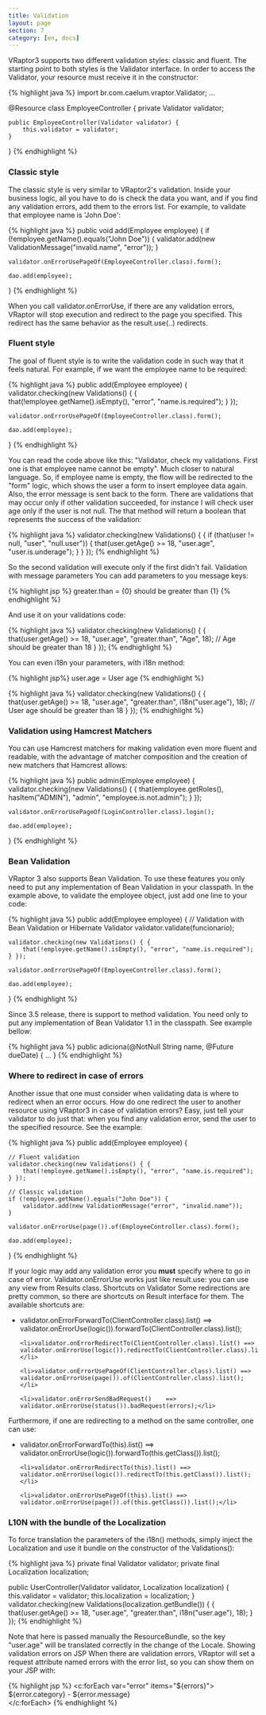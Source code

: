 ```yaml
---
title: Validation
layout: page
section: 7
category: [en, docs]
---
```


VRaptor3 supports two different validation styles: classic and fluent. The starting point to both styles is the Validator interface. In order to access the Validator, your resource must receive it in the constructor:

{% highlight java %}
import br.com.caelum.vraptor.Validator;
...

@Resource
class EmployeeController {
    private Validator validator;
    
    public EmployeeController(Validator validator) {
        this.validator = validator;
    }
}
{% endhighlight %}

<h3>Classic style</h3>

The classic style is very similar to VRaptor2's validation. Inside your business logic, all you have to do is check the data you want, and if you find any validation errors, add them to the errors list. For example, to validate that employee name is 'John Doe':

{% highlight java %}
public void add(Employee employee) {
    if (!employee.getName().equals("John Doe")) {
        validator.add(new ValidationMessage("invalid.name", "error"));
    }

    validator.onErrorUsePageOf(EmployeeController.class).form();

    dao.add(employee);
}
{% endhighlight %}

When you call validator.onErrorUse, if there are any validation errors, VRaptor will stop execution and redirect to the page you specified. This redirect has the same behavior as the result.use(..) redirects.

<h3>Fluent style</h3>

The goal of fluent style is to write the validation code in such way that it feels natural. For example, if we want the employee name to be required:

{% highlight java %}
public add(Employee employee) {
    validator.checking(new Validations() { {
        that(!employee.getName().isEmpty(), "error", "name.is.required");
    } });

    validator.onErrorUsePageOf(EmployeeController.class).form();

    dao.add(employee);
}
{% endhighlight %}

You can read the code above like this: "Validator, check my validations. First one is that employee name cannot be empty". Much closer to natural language.
So, if employee name is empty, the flow will be redirected to the "form" logic, which shows the user a form to insert employee data again. Also, the error message is sent back to the form.
There are validations that may occur only if other validation succeeded, for instance I will check user age only if the user is not null. The that method will return a boolean that represents the success of the validation:

{% highlight java %}
validator.checking(new Validations() { {
    if (that(user != null, "user", "null.user")) {
        that(user.getAge() >= 18, "user.age", "user.is.underage");
    }
} });
{% endhighlight %}

So the second validation will execute only if the first didn't fail.
Validation with message parameters
You can add parameters to you message keys:

{% highlight jsp %}
greater.than = {0} should be greater than {1}
{% endhighlight %}

And use it on your validations code:

{% highlight java %}
validator.checking(new Validations() { {
    that(user.getAge() >= 18, "user.age", "greater.than", "Age", 18);
    // Age should be greater than 18
} });
{% endhighlight %}

You can even i18n your parameters, with i18n method:

{% highlight jsp%}
user.age = User age
{% endhighlight %}

{% highlight java %}
validator.checking(new Validations() { {
    that(user.getAge() >= 18, "user.age", "greater.than", i18n("user.age"), 18);
    // User age should be greater than 18
} });
{% endhighlight %}

<h3>Validation using Hamcrest Matchers</h3>

You can use Hamcrest matchers for making validation even more fluent and readable, with the advantage of matcher composition and the creation of new matchers that Hamcrest allows:

{% highlight java %}
public admin(Employee employee) {
    validator.checking(new Validations() { {
        that(employee.getRoles(), hasItem("ADMIN"), "admin", "employee.is.not.admin");
    } });

    validator.onErrorUsePageOf(LoginController.class).login();

    dao.add(employee);
}
{% endhighlight %}

<h3>Bean Validation</h3>

VRaptor 3 also supports Bean Validation. To use these features you only need to put any implementation of Bean Validation in your classpath.
In the example above, to validate the employee object, just add one line to your code:

{% highlight java %}
public add(Employee employee) {
    // Validation with Bean Validation or Hibernate Validator
    validator.validate(funcionario);

    validator.checking(new Validations() { {
        that(!employee.getName().isEmpty(), "error", "name.is.required");
    } });

    validator.onErrorUsePageOf(EmployeeController.class).form();

    dao.add(employee);
}
{% endhighlight %}

Since 3.5 release, there is support to method validation. You need only to put any implementation of Bean Validator 1.1 in the classpath. See example bellow:

{% highlight java %}
public adiciona(@NotNull String name, @Future dueDate) {
    ...
}
{% endhighlight %}

<h3>Where to redirect in case of errors</h3>

Another issue that one must consider when validating data is where to redirect when an error occurs. How do one redirect the user to another resource using VRaptor3 in case of validation errors?
Easy, just tell your validator to do just that: when you find any validation error, send the user to the specified resource. See the example:

{% highlight java %}
public add(Employee employee) {
    
    // Fluent validation
    validator.checking(new Validations() { {
        that(!employee.getName().isEmpty(), "error", "name.is.required");
    } });

    // Classic validation
    if (!employee.getName().equals("John Doe")) {
        validator.add(new ValidationMessage("error", "invalid.name"));
    }

    validator.onErrorUse(page()).of(EmployeeController.class).form();

    dao.add(employee);
}
{% endhighlight %}

If your logic may add any validation error you <strong>must</strong> specify where to go in case of error. Validator.onErrorUse works just like result.use: you can use any view from Results class.
Shortcuts on Validator
Some redirections are pretty common, so there are shortcuts on Result interface for them. The available shortcuts are:

<ul>
	<li>validator.onErrorForwardTo(ClientController.class).list() ==> validator.onErrorUse(logic()).forwardTo(ClientController.class).list();</li>

	<li>validator.onErrorRedirectTo(ClientController.class).list() ==> validator.onErrorUse(logic()).redirectTo(ClientController.class).list();</li>

	<li>validator.onErrorUsePageOf(ClientController.class).list() ==> validator.onErrorUse(page()).of(ClientController.class).list();</li>

	<li>validator.onErrorSendBadRequest()	 ==> validator.onErrorUse(status()).badRequest(errors);</li>
</ul>

Furthermore, if one are redirecting to a method on the same controller, one can use:

<ul>
	<li>validator.onErrorForwardTo(this).list() ==> validator.onErrorUse(logic()).forwardTo(this.getClass()).list();</li>

	<li>validator.onErrorRedirectTo(this).list() ==> validator.onErrorUse(logic()).redirectTo(this.getClass()).list();</li>

	<li>validator.onErrorUsePageOf(this).list() ==> validator.onErrorUse(page()).of(this.getClass()).list();</li>
</ul>

<h3>L10N with the bundle of the Localization</h3>

To force translation the parameters of the i18n() methods, simply inject the Localization and use it bundle on the constructor of the Validations():

{% highlight java %}
private final Validator validator;
private final Localization localization;

public UserController(Validator validator, Localization localization) {
    this.validator = validator;
    this.localization = localization;
}
validator.checking(new Validations(localization.getBundle()) { {
    that(user.getAge() >= 18, "user.age", "greater.than", i18n("user.age"), 18);
} });
{% endhighlight %}

Note that here is passed manually the ResourceBundle, so the key "user.age" will be translated correctly in the change of the Locale.
Showing validation errors on JSP
When there are validation errors, VRaptor will set a request attribute named errors with the error list, so you can show them on your JSP with:

{% highlight jsp %}
<c:forEach var="error" items="${errors}">
    ${error.category} - ${error.message}<br />
</c:forEach>
{% endhighlight %}
